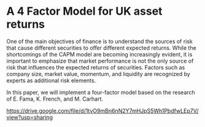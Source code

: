# A 4 Factor Model for UK asset returns

One of the main objectives of finance is to understand the sources of risk that cause different securities to offer different expected returns. 
While the shortcomings of the CAPM model are becoming increasingly evident, it is important to emphasize that market performance is not the only source of risk that influences the expected returns of securities. Factors such as company size, market value, momentum, and liquidity are recognized by experts as additional risk elements. 

In this paper, we will implement a four-factor model based on the research of E. Fama, K. French, and M. Carhart.

https://drive.google.com/file/d/1tvO9mBn6nN2Y7mHJpS5Wh1PbdfwLEp7V/view?usp=sharing
